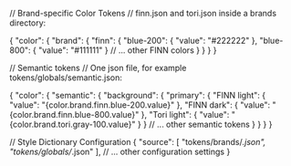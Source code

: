 // Brand-specific Color Tokens
// finn.json and tori.json inside a brands directory:

{
  "color": {
    "brand": {
      "finn": {
        "blue-200": { "value": "#222222" },
        "blue-800": { "value": "#111111" }
        // ... other FINN colors
      }
    }
  }
}

// Semantic tokens
// One json file, for example tokens/globals/semantic.json:

{
  "color": {
    "semantic": {
      "background": {
        "primary": {
          "FINN light": { "value": "{color.brand.finn.blue-200.value}" },
          "FINN dark": { "value": "{color.brand.finn.blue-800.value}" },
          "Tori light": { "value": "{color.brand.tori.gray-100.value}" }
        }
        // ... other semantic tokens
      }
    }
  }
}


// Style Dictionary Configuration
{
  "source": [
    "tokens/brands/*.json",
    "tokens/globals/*.json"
  ],
  // ... other configuration settings
}
